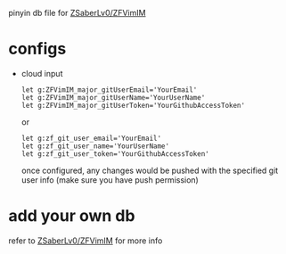 pinyin db file for [ZSaberLv0/ZFVimIM](https://github.com/ZSaberLv0/ZFVimIM)

# configs

* cloud input

    ```
    let g:ZFVimIM_major_gitUserEmail='YourEmail'
    let g:ZFVimIM_major_gitUserName='YourUserName'
    let g:ZFVimIM_major_gitUserToken='YourGithubAccessToken'
    ```

    or

    ```
    let g:zf_git_user_email='YourEmail'
    let g:zf_git_user_name='YourUserName'
    let g:zf_git_user_token='YourGithubAccessToken'
    ```

    once configured, any changes would be pushed with the specified git user info
    (make sure you have push permission)


# add your own db

refer to [ZSaberLv0/ZFVimIM](https://github.com/ZSaberLv0/ZFVimIM#make-your-own-db) for more info

